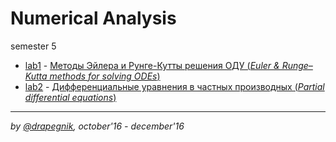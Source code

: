 # Numerical Analysis

semester 5

* [lab1](https://github.com/Drapegnik/bsu/tree/master/numerical-analysis/sem5/lab1) -
  [Методы Эйлера и Рунге-Кутты решения ОДУ (_Euler & Runge–Kutta methods for solving ODEs_)](https://drapegnik.github.io/bsu/numerical-analysis/sem5/lab1/lab1.pdf)
* [lab2](https://github.com/Drapegnik/bsu/tree/master/numerical-analysis/sem5/lab2) -
  [Дифференциальные уравнения в частных производных (_Partial differential equations_)](https://drapegnik.github.io/bsu/numerical-analysis/sem5/lab2/lab2.pdf)

---

_by [@drapegnik](https://github.com/Drapegnik), october'16 - december'16_
